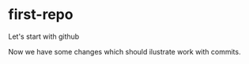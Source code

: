 # first-repo
Let's start with github

Now we have some changes which should ilustrate work with commits.
